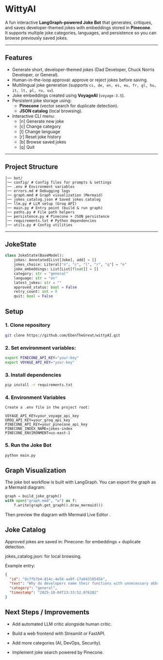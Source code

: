 #  WittyAI

A fun interactive **LangGraph-powered Joke Bot** that generates, critiques, and saves developer-themed jokes with embeddings stored in **Pinecone**.  
It supports multiple joke categories, languages, and persistence so you can browse previously saved jokes.


---

##  Features
- Generate short, developer-themed jokes (Dad Developer, Chuck Norris Developer, or General).
- Human-in-the-loop approval: approve or reject jokes before saving.
- Multilingual joke generation (supports `cs, de, en, es, eu, fr, gl, hu, it, lt, pl, ru, sv`).
- Joke embeddings created using **VoyageAI** (`voyage-3.5`).
- Persistent joke storage using:
  - **Pinecone** (vector search for duplicate detection).
  - **JSON catalog** (local browsing).
- Interactive CLI menu:
  - [n] Generate new joke  
  - [c] Change category  
  - [l] Change language  
  - [r] Reset joke history  
  - [b] Browse saved jokes  
  - [q] Quit  


---

##  Project Structure
```
│── bot/
│── config/ # Config files for prompts & settings
│── .env # Environment variables
│── errors.md # Debugging logs
│── graph.mmd # Graph visualization (Mermaid)
│── jokes_catalog.json # Saved jokes catalog
│── llm.py # LLM setup (Groq API)
│── main.py # Entry point (build & run graph)
│── paths.py # File path helpers
│── persistence.py # Pinecone + JSON persistence
│── requirements.txt # Python dependencies
│── utils.py # Config utilities
```

---

##  JokeState
```python
class JokeState(BaseModel):
    jokes: Annotated[List[Joke], add] = []
    jokes_choice: Literal["n", "c", "l", "r", "q"] = "n"
    joke_embeddings: List[List[float]] = []
    category: str = "general"
    language: str = "en"
    latest_jokes: str = ""
    approved_status: bool = False
    retry_count: int = 0
    quit: bool = False
```


##  Setup

### 1. Clone repository
```bash
git clone https://github.com/EbenTheGreat/wittyAI.git
   ```

### 2. Set environment variables:
   ```bash
   export PINECONE_API_KEY="your-key"
   export VOYAGE_API_KEY="your-key"
   ```

### 3. Install dependencies
   ```bash
   pip install -r requirements.txt

   ```

### 4. Environment Variables
   ```
Create a .env file in the project root:

   VOYAGE_API_KEY=your_voyage_api_key
   GROQ_API_KEY=your_groq_api_key
   PINECONE_API_KEY=your_pinecone_api_key
   PINECONE_INDEX_NAME=jokes-index
   PINECONE_ENVIRONMENT=us-east-1
   ```

### 5. Run the Joke Bot
```python
python main.py
```

## Graph Visualization

The joke bot workflow is built with LangGraph. You can export the graph as a Mermaid diagram:
```python
graph = build_joke_graph()
with open("graph.mmd", "w") as f:
    f.write(graph.get_graph().draw_mermaid())
  ```

Then preview the diagram with Mermaid Live Editor
.

## Joke Catalog

Approved jokes are saved in: Pinecone: for embeddings + duplicate detection.

jokes_catalog.json: for local browsing.

Example entry:
   ```json
   {
     "id": "8c7fb7b4-814c-4e56-aa9f-17a04310545b",
     "text": "Why do developers name their functions with unnecessary abbreviations? Because they're trying to branch out but end up forking their own sanity.",
     "category": "general",
     "timestamp": "2025-10-04T13:33:52.076282"
   }
   ```

## Next Steps / Improvements

- Add automated LLM critic alongside human critic.

- Build a web frontend with Streamlit or FastAPI.

- Add more categories (AI, DevOps, Security).

- Implement joke search powered by Pinecone.




